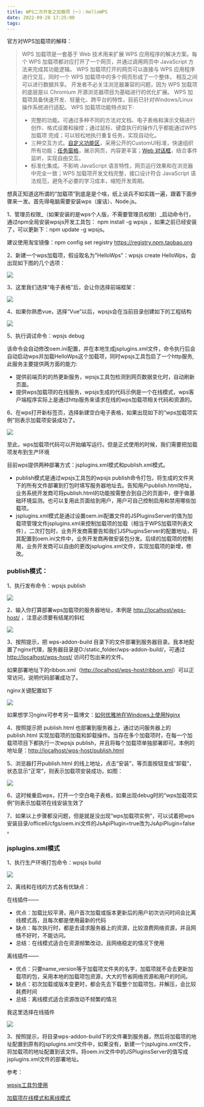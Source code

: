 ```yaml
---
title: WPS二次开发之加载项（一）：HelloWPS
date: 2022-09-28 17:25:00
tags:
---
```


官方对WPS加载项的解释：

>  WPS 加载项是一套基于 Web 技术用来扩展 WPS 应用程序的解决方案。每个 WPS 加载项都对应打开了一个网页，并通过调用网页中 JavaScript 方法来完成其功能逻辑。 WPS 加载项打开的网页可以直接与 WPS 应用程序进行交互，同时一个 WPS 加载项中的多个网页形成了一个整体， 相互之间可以进行数据共享。 开发者不必关注浏览器兼容的问题，因为 WPS 加载项的底层是以 Chromium 开源浏览器项目为基础进行的优化扩展。 WPS 加载项具备快速开发、轻量化、跨平台的特性，目前已针对Windows/Linux操作系统进行适配。 WPS 加载项功能特点如下:
>
> -   完整的功能。可通过多种不同的方法对文档、电子表格和演示文稿进行创作、格式设置和操控；通过鼠标、键盘执行的操作几乎都能通过WPS 加载项 完成；可以轻松地执行重复任务，实现自动化。
> -   三种交互方式。[自定义功能区](https://qn.cache.wpscdn.cn/encs/doc/office_v19/topics/WPS%20%E5%9F%BA%E7%A1%80%E6%8E%A5%E5%8F%A3/%E5%8A%A0%E8%BD%BD%E9%A1%B9%20API%20%E5%8F%82%E8%80%83/%E8%87%AA%E5%AE%9A%E4%B9%89%E5%8A%9F%E8%83%BD%E5%8C%BA/%E8%87%AA%E5%AE%9A%E4%B9%89%E5%8A%9F%E8%83%BD%E5%8C%BA%E6%A6%82%E8%BF%B0.html)，采用公开的CustomUI标准，快速组织所有功能；[任务窗格](https://qn.cache.wpscdn.cn/encs/doc/office_v19/topics/WPS%20%E5%9F%BA%E7%A1%80%E6%8E%A5%E5%8F%A3/%E5%8A%A0%E8%BD%BD%E9%A1%B9%20API%20%E5%8F%82%E8%80%83/%E4%BB%BB%E5%8A%A1%E7%AA%97%E6%A0%BC/%E4%BB%BB%E5%8A%A1%E7%AA%97%E6%A0%BC%E6%A6%82%E8%BF%B0.html)，展示网页，内容更丰富；[Web 对话框](https://qn.cache.wpscdn.cn/encs/doc/office_v19/apiObjectTemplate.htm?page=topics/WPS%20%E5%9F%BA%E7%A1%80%E6%8E%A5%E5%8F%A3/%E5%8A%A0%E8%BD%BD%E9%A1%B9%20API%20%E5%8F%82%E8%80%83/Office%20%E5%85%A8%E5%B1%80%E5%AF%B9%E8%B1%A1/Application/Application%20.htm#Application.ShowDialog)，结合事件监听，实现自由交互。
> -   标准化集成。不影响 JavaScript 语言特性，网页运行效果和在浏览器中完全一致；WPS 加载项开发文档完整，接口设计符合 JavaScript 语法规范，避免不必要的学习成本，缩短开发周期。
<!-- more -->
想真正知道这所谓的“加载项”到底是是个啥，纸上谈兵不如实践一遍，跟着下面步骤来一发。首先得电脑需要安装wps（废话）、Node.js。

1、管理员权限_（如果安装的是wps个人版，不需要管理员权限）_启动命令行，通过npm全局安装wpsjs开发工具包： npm install -g wpsjs ，如果之前已经安装了，可以更新下：npm update -g wpsjs。

建议使用淘宝镜像：npm config set registry https://registry.npm.taobao.org

2、新建一个wps加载项，假设取名为"HelloWps"：wpsjs create HelloWps，会出现如下图的几个选项：

![](https://oscimg.oschina.net/oscnet/up-5003a9ce7a1af89c203452d262aee601d16.png)

3、这里我们选择“电子表格”后，会让你选择前端框架：

![](https://oscimg.oschina.net/oscnet/up-4ec8c0d7ffba9b034fca37c5ba57c41f12e.png)

4、如果你熟悉vue，选择“Vue”以后，wpsjs会在当前目录创建如下的工程结构 

![](https://oscimg.oschina.net/oscnet/up-8609524244b0e81410278da02922c7052c2.png)

5、执行调试命令：wpsjs debug

该命令会自动修改oem.ini配置，并在本地生成jsplugins.xml文件，命令执行后会自动启动wps并加载HelloWps这个加载项，同时wpsjs工具包启了一个http服务,此服务主要提供两方面的能力:

-   提供前端页的的热更新服务，wpsjs工具包检测到网页数据变化时，自动刷新页面。
-   提供wps加载项的在线服务，wpsjs生成的代码示例是一个在线模式，wps客户端程序实际上是通过http服务来请求在线的wps加载项相关代码和资源的。

6、在wps打开新标签页，选择新建空白电子表格，如果出现如下的“wps加载项实例”则表示加载项安装成功了。

![](https://oscimg.oschina.net/oscnet/up-1a165bdc73f168f13a94f08800a8c9e07b0.png)

至此，wps加载项代码可以开始编写运行。但是正式使用的时候，我们需要把加载项发布到生产环境

目前wps提供两种部署方式：jsplugins.xml模式和publish.xml模式。

-   publish模式是通过wpsjs工具包的wpsjs publish命令打包，将生成的文件夹下的所有文件部署到打包时填写服务器地址去。告知用户publish.html地址，业务系统开发商可将publish.html的功能按需整合到自己的页面中，便于做基础环境监测。也可以复用此页面给到用户，用户可自己控制启用和禁用哪些加载项。
-   jsplugins.xml模式是通过设置oem.ini配置文件的JSPluginsServer的值为加载项管理文件jsplugins.xml来控制加载项的加载（相当于WPS加载项列表文件），二次打包时，业务开发商需要告知我们JSPluginsServer的配置地址，将其配置到oem.ini文件中，业务开发商再做安装包分发。后续的加载项的控制用，业务开发商可以自由的更改jsplugins.xml文件，实现加载项的新增，修改。

### publish模式：

1、执行发布命令：wpsjs publish

![](https://oscimg.oschina.net/oscnet/up-543efd797e2118118ecb6b053fe78919602.png)

2、输入你打算部署wps加载项的服务器地址，本例是 [http://localhost/wps-host/](http://localhost/wps-host/) ，注意必须要有结尾的斜杠

![](https://oscimg.oschina.net/oscnet/up-01b8de1d2739cef562ecc606fdeed2dc4f1.png)

3、按照提示，把 wps-addon-build 目录下的文件部署到服务器目录。我本地配置了nginx代理，服务器目录是D:/static_folder/wps-addon-build/，可通过 [http://localhost/wps-host/](http://localhost/wps-host/) 访问打包出来的文件。

如果部署地址下的ribbon.xml（[http://localhost/wps-host/ribbon.xml](http://localhost/wps-host/ribbon.xml)）可以正常访问，说明代码部署成功了。

nginx关键配置如下

![](https://oscimg.oschina.net/oscnet/up-f1e42197e0fb8303dfdc22e946710dc42fe.png)

如果想学习nginx可参考另一篇博文：[如何优雅地在Windows上使用Nginx](https://my.oschina.net/codingDog/blog/1483905)

4、按照提示把 publish.html 也部署到服务器上，通过访问服务器上的publish.html 实现加载项的加载和卸载操作。当存在多个加载项时，在每一个加载项项目下都执行一次wpsjs publish，并且将每个加载项单独部署即可。本例的地址是：[http://localhost/wps-host/publish.html](http://localhost/wps-host/publish.html)

5、浏览器打开publish.html 的线上地址，点击“安装”，等页面按钮变成“卸载”，状态显示“正常”，则表示加载项安装成功，如图：

![](https://oscimg.oschina.net/oscnet/up-1ab50de2b3869fdb926072e95211b81b6d6.png)

6、这时候重启wps，打开一个空白电子表格，如果出现debug时的“wps加载项实例”则表示加载项在线安装生效了

7、如果以上步骤都没问题，但是就是没出现“wps加载项实例”，可以试着把wps安装目录/office6/cfgs/oem.ini文件的JsApiPlugin=true改为JsApiPlugin=false 。

### jsplugins.xml模式

1、执行生产环境打包命令：wpsjs build

![](https://oscimg.oschina.net/oscnet/up-e43e059bfdec11e0180394f1e82e9657222.png)

2、离线和在线的方式各有优缺点：

在线插件——

-   优点：加载比较平滑，用户首次加载或版本更新后的用户初次访问时间会比离线模式高，且每次都是使用最新的代码
-   缺点：每次执行时，都是去请求服务器上的资源，比较浪费网络资源，并且网络不好时，不能访问。
-   总结：在线模式适合在资源频繁改动，且网络稳定的情况下使用

离线插件——

-   优点：只要name_version等于加载项文件夹的名字，加载项就不会去更新加载项的包，采用本地的加载项包资源，大大的节省网络资源和用户的时间。
-   缺点：初次加载或版本变更时，都会先去下载整个加载项包，并解压，会比较耗费时间
-   总结：离线模式适合资源改动不频繁的情况

我这里选择在线插件

![](https://oscimg.oschina.net/oscnet/up-ce8c6538b61409858e42b8291e68b712e56.png)

3、按照提示，将目录wps-addon-build下的文件署到服务器，然后将加载项的地址配置到原有的jsplugins.xml文件中，如果没有，新建一个jsplugins.xml文件，将加载项的地址配置到该文件。将oem.ini文件中的JSPluginsServer的值写成jsplugins.xml文件的部署地址。

参考：

[wpsjs工具包使用](https://www.kdocs.cn/l/cASCu9B0G)

[加载项在线模式和离线模式](https://www.kdocs.cn/l/cBk8tsBIf)